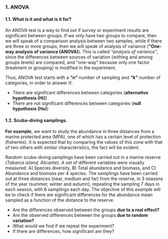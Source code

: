 ### 1. **ANOVA**
#### 1.1. **What is it and what is it for?**

An ANOVA test is a way to find out if survey or experiment results are significant between groups. If we only have two groups to compare, then we will speak of a comparison analysis between two samples, while if there are three or more groups, then we will speak of analysis of variance (**"One-way analysis of variance (ANOVA)**). This is called *"analysis of variance"*, since the differences between sources of variation (withing and among groups levels) are compared, and "one-way" because only one factor (treatment or grouping) is modified in the experiment.

Thus, ANOVA test starts with a ***"n"*** number of sampling and ***"k"*** number of categories, in order to answer if:

- There are significant differences between categories (**alternative hypothesis (Hi)**)
- There are not significant differences between categories (**null hypothesis (Ho)**)

#### 1.2. **Scuba-diving samplings.**

**For example**, we want to study the abundance in three distances from a marine protected area (MPA), one of which has a certain level of protection (fisheries). It is expected that by comparing the values of this zone with that of two others with similar characteristics, the fact will be evident. 

Random scuba-diving samplings have been carried out in a marine reserve (*Tabarca island, Alicante*). A set of different variables were visually measured: A) Species diversity, B) Total abundance and biomass, and C) Abundance and biomass per 4 species. The samplings have been carried out at three distances (near, medium and far) from the reserve, in 3 seasons of the year (summer, winter and autumn), repeating the sampling 7 days in each season, with 6 samplings each day. The objective of this example will be to check if there are significant differences for the abundance mean sampled as a function of the distance to the reserve.

- Are the differences observed between the groups **due to a real effect?** 
- Are the observed differences between the groups **due to random variation?**
- What would we find if we repeat the experiment?
- If there are differences, how significant are they?

